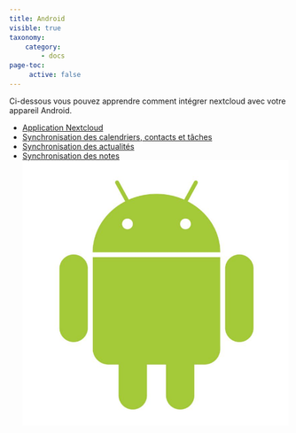 ```yaml
---
title: Android
visible: true
taxonomy:
    category:
        - docs
page-toc:
     active: false
---
```


Ci-dessous vous pouvez apprendre comment intégrer nextcloud avec votre appareil Android.

- [Application Nextcloud](nextcloud-app)
- [Synchronisation des calendriers, contacts et tâches](calendars-contacts-and-tasks)
- [Synchronisation des actualités](using-news)
- [Synchronisation des notes](Using-notes)
![](android.jpg)
